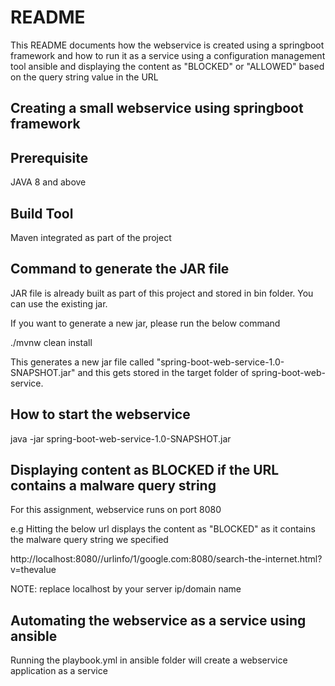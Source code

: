 # README #
This README documents how the webservice is created using a springboot framework and how to run it as a service using a configuration management tool ansible and displaying the content
as "BLOCKED" or "ALLOWED" based on the query string value in the URL

## Creating a small webservice using springboot framework ##

## Prerequisite ##
JAVA 8 and above

## Build Tool ##
Maven integrated as part of the project

## Command to generate the JAR file ##
JAR file is already built as part of this project and stored in bin folder. You can use the existing jar.

If you want to generate a new jar, please run the below command

./mvnw clean install

This generates a new jar file called "spring-boot-web-service-1.0-SNAPSHOT.jar" and this gets stored in the target folder of spring-boot-web-service.

## How to start the webservice ##
java -jar spring-boot-web-service-1.0-SNAPSHOT.jar

## Displaying content as BLOCKED if the URL contains a malware query string ##
For this assignment, webservice runs on port 8080 

e.g Hitting the below url displays the content as "BLOCKED" as it contains the malware query string we specified

http://localhost:8080//urlinfo/1/google.com:8080/search-the-internet.html?v=thevalue

NOTE: replace localhost by your server ip/domain name

## Automating the webservice as a service using ansible ##

Running the playbook.yml in ansible folder will create a webservice application as a service

